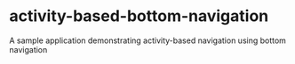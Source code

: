 # activity-based-bottom-navigation
A sample application demonstrating activity-based navigation using bottom navigation
